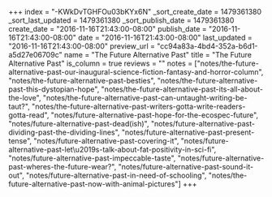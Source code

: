 +++
index = "-KWkDvTGHFOu03bKYx6N"
_sort_create_date = 1479361380
_sort_last_updated = 1479361380
_sort_publish_date = 1479361380
create_date = "2016-11-16T21:43:00-08:00"
publish_date = "2016-11-16T21:43:00-08:00"
date = "2016-11-16T21:43:00-08:00"
last_updated = "2016-11-16T21:43:00-08:00"
preview_url = "cc94a83a-4bd4-352a-b6d1-a5d27e06709c"
name = "The Future Alternative Past"
title = "The Future Alternative Past"
is_column = true
reviews = ""
notes = ["notes/the-future-alternative-past-our-inaugural-science-fiction-fantasy-and-horror-column", "notes/the-future-alternative-past-besties", "notes/the-future-alternative-past-this-dystopian-hope", "notes/the-future-alternative-past-its-all-about-the-love", "notes/the-future-alternative-past-can-untaught-writing-be-taut?", "notes/the-future-alternative-past-writers-gotta-write-readers-gotta-read", "notes/future-alternative-past-hope-for-the-ecospec-future", "notes/future-alternative-past-dead(ish)", "notes/future-alternative-past-dividing-past-the-dividing-lines", "notes/future-alternative-past-present-tense", "notes/future-alternative-past-covering-it", "notes/future-alternative-past-let\u2019s-talk-about-fat-positivity-in-sci-fi", "notes/future-alternative-past-impeccable-taste", "notes/future-alternative-past-wheres-the-future-wear?", "notes/future-alternative-past-sound-it-out", "notes/future-alternative-past-in-need-of-schooling", "notes/the-future-alternative-past-now-with-animal-pictures"]
+++

